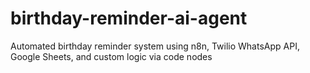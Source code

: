 # birthday-reminder-ai-agent
Automated birthday reminder system using n8n, Twilio WhatsApp API, Google Sheets, and custom logic via code nodes
